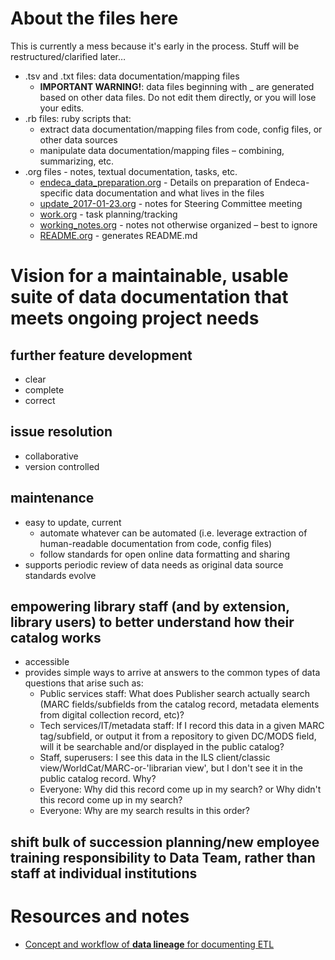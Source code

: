 

# About the files here

This is currently a mess because it's early in the process. Stuff will be restructured/clarified later&#x2026;

-   .tsv and .txt files: data documentation/mapping files
    -   **IMPORTANT WARNING!**: data files beginning with \_ are generated based on other data files. Do not edit them directly, or you will lose your edits.
-   .rb files: ruby scripts that:
    -   extract data documentation/mapping files from code, config files, or other data sources
    -   manipulate data documentation/mapping files &#x2013; combining, summarizing, etc.
-   .org files - notes, textual documentation, tasks, etc.
    -   [endeca\_data\_preparation.org](https://github.com/trln/data-documentation/blob/master/endeca_data_preparation.org) - Details on preparation of Endeca-specific data documentation and what lives in the files
    -   [update\_2017-01-23.org](https://github.com/trln/data-documentation/blob/master/update_2017-01-23.org) - notes for Steering Committee meeting
    -   [work.org](https://github.com/trln/data-documentation/blob/master/work.org) - task planning/tracking
    -   [working\_notes.org](https://github.com/trln/data-documentation/blob/master/working_notes.org) - notes not otherwise organized &#x2013; best to ignore
    -   [README.org](https://github.com/trln/data-documentation/blob/master/README.org) - generates README.md


# Vision for a maintainable, usable suite of data documentation that meets ongoing project needs


## further feature development

-   clear
-   complete
-   correct


## issue resolution

-   collaborative
-   version controlled


## maintenance

-   easy to update, current
    -   automate whatever can be automated (i.e. leverage extraction of human-readable documentation from code, config files)
    -   follow standards for open online data formatting and sharing
-   supports periodic review of data needs as original data source standards evolve


## empowering library staff (and by extension, library users) to better understand how their catalog works

-   accessible
-   provides simple ways to arrive at answers to the common types of data questions that arise such as: 
    -   Public services staff: What does Publisher search actually search (MARC fields/subfields from the catalog record, metadata elements from digital collection record, etc)?
    -   Tech services/IT/metadata staff: If I record this data in a given MARC tag/subfield, or output it from a repository to given DC/MODS field, will it be searchable and/or displayed in the public catalog?
    -   Staff, superusers: I see this data in the ILS client/classic view/WorldCat/MARC-or-'librarian view', but I don't see it in the public catalog record. Why?
    -   Everyone: Why did this record come up in my search? or Why didn't this record come up in my search?
    -   Everyone: Why are my search results in this order?


## shift bulk of succession planning/new employee training responsibility to Data Team, rather than staff at individual institutions


# Resources and notes

-   [Concept and workflow of **data lineage** for documenting ETL](http://docwiki.embarcadero.com/ERStudioDA/XE7/en/Documenting_Data_Extraction,_Transformation,_and_Load)

